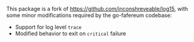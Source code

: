 This package is a fork of https://github.com/inconshreveable/log15, with some
minor modifications required by the go-fafereum codebase:

 * Support for log level `trace`
 * Modified behavior to exit on `critical` failure
